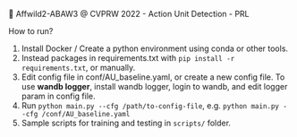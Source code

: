 

:3rd_place_medal: Affwild2-ABAW3 @ CVPRW 2022 - Action Unit Detection - PRL

How to run?
1. Install Docker / Create a python environment using conda or other tools.
2. Instead packages in requirements.txt with `pip install -r requirements.txt`, or manually.
3. Edit config file in conf/AU_baseline.yaml, or create a new config file. To use **wandb logger**, install wandb logger, login to wandb, and edit logger param in config file.
4. Run `python main.py --cfg /path/to-config-file`, e.g. `python main.py --cfg /conf/AU_baseline.yaml`
5. Sample scripts for training and testing in `scripts/` folder.

